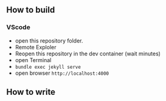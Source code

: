 ## How to build

### VScode

* open this repository folder.
* Remote Exploler
* Reopen this repository in the dev container (wait minutes)
* open Terminal
* `bundle exec jekyll serve`
* open browser `http://localhost:4000`

## How to write
